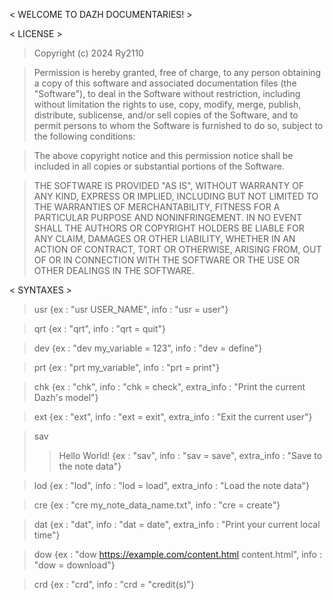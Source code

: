 < WELCOME TO DAZH DOCUMENTARIES! >

< LICENSE >

>Copyright (c) 2024 Ry2110

>Permission is hereby granted, free of charge, to any person obtaining a copy of this software and associated documentation files (the "Software"), to deal in the Software without restriction, including without limitation the rights to use, copy, modify, merge, publish, distribute, sublicense, and/or sell copies of the Software, and to permit persons to whom the Software is furnished to do so, subject to the following conditions:

>The above copyright notice and this permission notice shall be included in all copies or substantial portions of the Software.

>THE SOFTWARE IS PROVIDED "AS IS", WITHOUT WARRANTY OF ANY KIND, EXPRESS OR IMPLIED, INCLUDING BUT NOT LIMITED TO THE WARRANTIES OF MERCHANTABILITY, FITNESS FOR A PARTICULAR PURPOSE AND NONINFRINGEMENT. IN NO EVENT SHALL THE AUTHORS OR COPYRIGHT HOLDERS BE LIABLE FOR ANY CLAIM, DAMAGES OR OTHER LIABILITY, WHETHER IN AN ACTION OF CONTRACT, TORT OR OTHERWISE, ARISING FROM, OUT OF OR IN CONNECTION WITH THE SOFTWARE OR THE USE OR OTHER DEALINGS IN THE SOFTWARE.

< SYNTAXES >

>usr {ex : "usr USER_NAME", info : "usr = user"}

>qrt {ex : "qrt", info : "qrt = quit"}

>dev {ex : "dev my_variable = 123", info : "dev = define"}

>prt {ex : "prt my_variable", info : "prt = print"}

>chk {ex : "chk", info : "chk = check", extra_info : "Print the current Dazh's model"}

>ext {ex : "ext", info : "ext = exit", extra_info : "Exit the current user"}

>sav
>>Hello World! {ex : "sav", info : "sav = save", extra_info : "Save to the note data"}

>lod {ex : "lod", info : "lod = load", extra_info : "Load the note data"}

>cre {ex : "cre my_note_data_name.txt", info : "cre = create"}

>dat {ex : "dat", info : "dat = date", extra_info : "Print your current local time"}

>dow {ex : "dow https://example.com/content.html content.html", info : "dow = download"}

>crd {ex : "crd", info : "crd = "credit(s)"}
